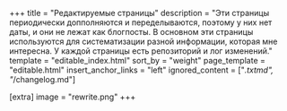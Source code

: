 +++
title = "Редактируемые страницы"
description = "Эти страницы периодически допполняются и переделываются, поэтому у них нет даты, и они не лежат как блогпосты. В основном эти страницы используются для систематизации разной информации, которая мне интересна. У каждой страницы есть репозиторий и лог изменений."
template = "editable_index.html"
sort_by = "weight"
page_template = "editable.html"
insert_anchor_links = "left"
ignored_content = ["*.txtmd", "*/changelog.md"]

[extra]
image = "rewrite.png"
+++